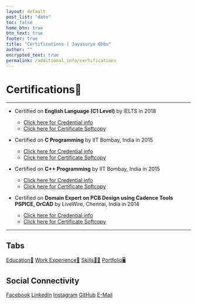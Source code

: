 ```yaml
---
layout: default
post_list: "date"
toc: false
home_btn: true
btn_text: true
footer: true
title: "Certifications | Jayasurya Obbu"
author: ""
encrypted_text: true
permalink: /additional_info/certifications
---
```


# **Certifications📜**

***
* Certified on **English Language (C1 Level)** by IELTS in 2018
    * [Click here for Credential info](https://livewireindia.com/certificateverification.php?sid=MTg3Mg==)
    * [Click here for Certificate Softcopy]({{site.url}}{{site.baseurl}}{{site.assets_path}}/pdf/livewire_certificate.pdf)

* Certified on **C Programming** by IIT Bombay, India in 2015
    * [Click here for Credential info](https://livewireindia.com/certificateverification.php?sid=MTg3Mg==)
    * [Click here for Certificate Softcopy]({{site.url}}{{site.baseurl}}{{site.assets_path}}/pdf/livewire_certificate.pdf)

* Certified on **C++ Programming** by IIT Bombay, India in 2015
    * [Click here for Credential info](https://livewireindia.com/certificateverification.php?sid=MTg3Mg==)
    * [Click here for Certificate Softcopy]({{site.url}}{{site.baseurl}}{{site.assets_path}}/pdf/livewire_certificate.pdf)

* Certified on **Domain Expert on PCB Design using Cadence Tools PSPICE, OrCAD** by LiveWire, Chennai, India in 2014
    * [Click here for Credential info](https://livewireindia.com/certificateverification.php?sid=MTg3Mg==)
    * [Click here for Certificate Softcopy]({{site.url}}{{site.baseurl}}{{site.assets_path}}/pdf/livewire_certificate.pdf)

***
## Tabs

[Education📖](education.md) [Work Experience💼](work-experience.md) [Skills🤹🏼](skills.md) [Portfolio🖥️](portfolio.md)

## Social Connectivity

[Facebook](https://www.facebook.com/jayasurya.obbu/) [LinkedIn](https://www.linkedin.com/in/jayasurya-obbu/) [Instagram](https://www.instagram.com/mr__circuit/) [GitHub](https://github.com/mr-circuit) [E-Mail]( mailto:hello@jayasurya.me) 